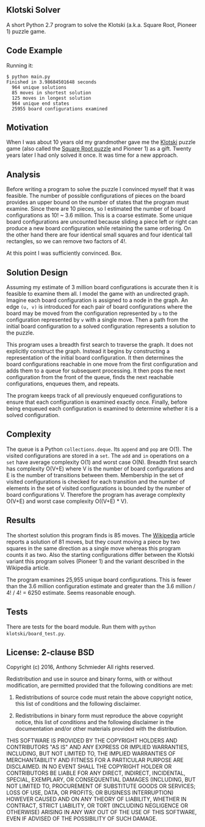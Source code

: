 ## Klotski Solver

A short Python 2.7 program to solve the Klotski (a.k.a. Square Root, Pioneer 1) puzzle game.

## Code Example

Running it:

```
$ python main.py
Finished in 3.98684501648 seconds
  964 unique solutions
  85 moves in shortest solution
  125 moves in longest solution
  964 unique end states
  25955 board configurations examined
```

## Motivation

When I was about 10 years old my grandmother gave me the [Klotski](https://en.wikipedia.org/wiki/Klotski) puzzle game (also called the [Square Root puzzle](http://squarerootgames.com/puzzles.html) and Pioneer 1) as a gift. Twenty years later I had only solved it once. It was time for a new approach.

## Analysis

Before writing a program to solve the puzzle I convinced myself that it was feasible. The number of possible configurations of pieces on the board provides an upper bound on the number of states that the program must examine. Since there are 10 pieces, so I estimated the number of board configurations as 10! ~ 3.6 million. This is a coarse estimate. Some unique board configurations are uncounted because sliding a piece left or right can produce a new board configuration while retaining the same ordering. On the other hand there are four identical small squares and four identical tall rectangles, so we can remove two factors of 4!.

At this point I was sufficiently convinced. Box.

## Solution Design

Assuming my estimate of 3 million board configurations is accurate then it is feasible to examine them all. I model the game with an undirected graph. Imagine each board configuration is assigned to a node in the graph. An edge `(u, v)` is introduced for each pair of board configurations where the board may be moved from the configuration represented by `u` to the configuration represented by `v` with a single move. Then a path from the initial board configuration to a solved configuration represents a solution to the puzzle.

This program uses a breadth first search to traverse the graph. It does not explicitly construct the graph. Instead it begins by constructing a representation of the initial board configuration. It then determines the board configurations reachable in one move from the first configuration and adds them to a queue for subsequent processing. It then pops the next configuration from the front of the queue, finds the next reachable configurations, enqueues them, and repeats.

The program keeps track of all previously enqueued configurations to ensure that each configuration is examined exactly once. Finally, before being enqueued each configuration is examined to determine whether it is a solved configuration.

## Complexity

The queue is a Python `collections.deque`. Its `append` and `pop` are O(1). The visited configurations are stored in a `set`. The `add` and `in` operations on a `set` have average complexity O(1) and worst case O(N). Breadth first search has complexity O(V+E) where V is the number of board configurations and E is the number of transitions between them. Membership in the set of visited configurations is checked for each transition and the number of elements in the set of visited configurations is bounded by the number of board configurations V. Therefore the program has average complexity O(V+E) and worst case complexity O((V+E) * V).

## Results

The shortest solution this program finds is 85 moves. The [Wikipedia](https://en.wikipedia.org/wiki/Klotski) article reports a solution of 81 moves, but they count moving a piece by two squares in the same direction as a single move whereas this program counts it as two. Also the starting configurations differ between the Klotski variant this program solves (Pioneer 1) and the variant described in the Wikipedia article.

The program examines 25,955 unique board configurations. This is fewer than the 3.6 million configuration estimate and greater than the 3.6 million / 4! / 4! = 6250 estimate. Seems reasonable enough.

## Tests

There are tests for the board module. Run them with `python klotski/board_test.py`.

## License: 2-clause BSD

Copyright (c) 2016, Anthony Schmieder
All rights reserved.

Redistribution and use in source and binary forms, with or without modification, are permitted provided that the following conditions are met:

1. Redistributions of source code must retain the above copyright notice, this list of conditions and the following disclaimer.

2. Redistributions in binary form must reproduce the above copyright notice, this list of conditions and the following disclaimer in the documentation and/or other materials provided with the distribution.

THIS SOFTWARE IS PROVIDED BY THE COPYRIGHT HOLDERS AND CONTRIBUTORS "AS IS" AND ANY EXPRESS OR IMPLIED WARRANTIES, INCLUDING, BUT NOT LIMITED TO, THE IMPLIED WARRANTIES OF MERCHANTABILITY AND FITNESS FOR A PARTICULAR PURPOSE ARE DISCLAIMED. IN NO EVENT SHALL THE COPYRIGHT HOLDER OR CONTRIBUTORS BE LIABLE FOR ANY DIRECT, INDIRECT, INCIDENTAL, SPECIAL, EXEMPLARY, OR CONSEQUENTIAL DAMAGES (INCLUDING, BUT NOT LIMITED TO, PROCUREMENT OF SUBSTITUTE GOODS OR SERVICES; LOSS OF USE, DATA, OR PROFITS; OR BUSINESS INTERRUPTION) HOWEVER CAUSED AND ON ANY THEORY OF LIABILITY, WHETHER IN CONTRACT, STRICT LIABILITY, OR TORT (INCLUDING NEGLIGENCE OR OTHERWISE) ARISING IN ANY WAY OUT OF THE USE OF THIS SOFTWARE, EVEN IF ADVISED OF THE POSSIBILITY OF SUCH DAMAGE.
